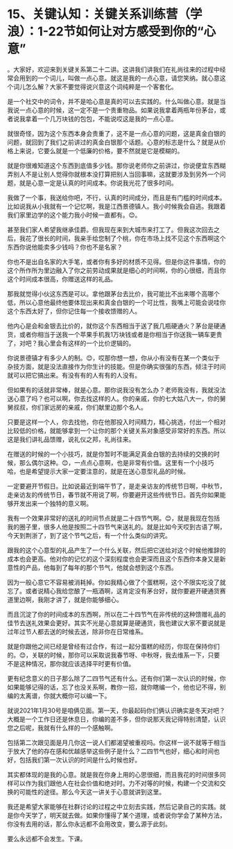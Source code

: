 # 15、关键认知：关键关系训练营（学浪）：1-22节如何让对方感受到你的“心意”

。大家好，欢迎来到关键关系第二十二讲。这讲我们讲我们在礼尚往来的过程中经常会用到的一个词儿，叫做一点心意。就这是我的一点心意，请您笑纳。就心意这个词儿怎么解？大家不要觉得说兴意这个词纯粹是一个客套化。

是一个社交中的词令，并不是哈心意是真的可以去实践的。什么叫做心意。就是当我说一点心意的时候，这一定不是一个贵重物品。如果说我拿着两瓶年份茅台，或者说我拿着一个几万块钱的包包，不能说哎这是我的一点心意。

就很奇怪，因为这个东西本身会贵重了，这不是一点心意的问题，这是真金白银的问题，就回到了我们之前讲过的真金白银那个话题。心意的标志是什么？就是从价格上来说，它要么就是一个低廉的价格，要不然就是它是模糊的。

就是你很难知道这个东西到底值多少钱。那你说老师你之前讲过，你说便宜东西糊弄别人不是让别人觉得你就根本没打算把别人当回事嘛，这就要涉及到另外一个问题，就是心意一定是认真的时间成本。你说我光花了很多时间。

我做了一个事，我送给你吧，不行，认真的时间成分，而且是有门槛的时间成本。比如说我从小我就有一个记忆啊，我是江西景德镇人。我小时候我会自逃。我跟着我们家里边学的这个能力我小时候一直都有。😊。

甚至我们家人希望我继承佳爵。但我现在来到大城市来打工了。但我这次回去之后，我花了很长的时间，我亲手给您制了个桃，你在市场上找不见这个东西啊这个东西你说他能卖多少钱吗？你也不是名家？

你也不是出自名家的大手笔，或者你有多好的材质不见得。但是你这件事情，你的这个所作所为里边融入了你之前劳动成果就是细心的时间啊，你的心很细，而且你这个时间成本很高，你赠送这样的礼品。

那我就觉得小伙这东西是可以。拿他跟茅台去比价，我可能比不出来哪个高哪个低，所以心意他最终他要体现出来和真金白银的一个可比性，我嘴上可能会说哇你这个东西太好了，但你记住每一个接收馈赠的人。

他内心是会和金银去比价的，就你这个东西相当于送了我几瓶硬通火？茅台是硬通货，或者你相当于送我一个苹果手机我1万块钱或者是你相当于你送我一辆车更贵了，对吧？我心里会有这样的一个比价逻辑的。

你说景德镇才有多少人的制。😊，哎那你想一想，你从小有没有在某一个类似于杂技方面，就是没法直接作为你生计的技能。但是你确实很强的东西，倾注于时间就可以把它搞出来。有没有有的人有有的人没有。

但如果有的话就非常棒，就是心意。那你说我没有怎么办？老师我没有，我就没法送心意了吗？也可以啊，你去找这样的人。你的亲戚，你的七大姑八大一，你的舅舅叔叔，你们家远房的亲戚，你们献里边那个名人。

只要是这样一个人，你去找他，你在他那投入时间精力，精心挑选，付出一个相对比较低的价格，就能够拿到一个让你的那个关键关系对象感受非常好的东西。所以这是我们讲礼品馈赠，说礼仪之邦，礼尚往来。

在赠送的时候的一个小技巧，就是你暂时不能满足真金白银的去持续的交换的时候，那么偶尔这种。😊，一点点心意啊，也是非常有价值。这里有一个小技巧哈，也是希望提示大家一定要注意的，就是在送心意型礼品的时候。

一定要避开节假日。比如说最近到端午节了，是走亲访友的传统节日啊，中秋节，走亲访友的传统节日，春节就不用说了啊，你要避开这些传统节日。首先你如果能够开发出来一个独特的意义啊。

我有一个效果非常好的送礼的时间节点就是二十四节气啊。😊，就是我现在包括我的圈子里，很多人他是按照二十四节气来送礼的。就是比如今天哎到古语了啊，今天到荆浙了，到了这个节气之后，有一个什么类似的讲究。

跟我的这个心意型的礼品产生了一个什么关联，然后把它送给对这个时候他推辞的成本也会更高。他对你的记忆的这个深刻程度也会更深而且这个东西你本身又是新意性的产品，他每到了每年的那个节气，他就会想到这个东西。

因为一般心意它不容易被消耗掉。你如我精心做了个蛋糕啊，这个不限实吃没了就忘了。或者说精心我给您酿了一瓶酒啊，这肯定没有茅台好，就你要避开硬通货赛道里边啊，我刚才讲了，就是你能够细心。

而且沉淀了你的时间成本的东西啊，所以在二十四节气在非传统的这种馈赠礼品的佳节去送礼效果会更好。其实不光是心意就算是硬通货，我也建议大家不要说就是过年过节人都去送的时候去送，除非你在日常维系。

就是你跟他之间已经是曾经有过合作，有过一起分蛋糕的经历，你现在保持你们的。😊，关联的时候，那你可以采取说我春节呀、中秋呀，我去维系一下，只要不是这种情况，那你就应该选择平时更有价值。

更有纪念意义的日子那么除了二四节气还有什么。还有你们第一次认识的时候，你如果能够记得的话，忘了也没关系啊，教你一招，就你瞎编一个，他也记不得，别编的太离谱，你就大概你可以编一下。

就说2021年1月30号是咱俩见面。第一天，你最起码你们俩认识确实是冬天对吧？大概是一个工作日还是休息日，你编的差不多，但你说那天我记得特别清楚，认识您之后呢，我就有什么样的一个感触啊。

包括第二次跟见面是月几你这一说人们都渴望被重视吗。你这样一说不就等于相当于放大了他的存在感和优越感举这些例子是什么？二四节气也好，细心和时间也好，包括我们第一次认识的时间是什么时候也好。

其实都体现的是我的心意。就是我在你身上用的心思很细，而且我花的时间很多同样可以作为我们跟他人在社会价值和绝对时。力不对等的时候，构建一个交流和交换的可能性的途径。那么今天这一讲关于心意就讲到这里。

我还是希望大家能够在社群讨论的过程之中立刻去实践，然后记录自己的实践。就是你今天学了，明天就去做。如果你懂得了某个道理，或者说你学会了某种方法，你没有去用的话，那么你永远都不会用改变，要么源于此刻。

要么永远都不会发生。下课。